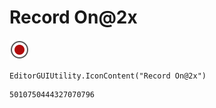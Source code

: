 # Record On@2x
![](/img/Record%20On@2x.png)

``` CSharp
EditorGUIUtility.IconContent("Record On@2x")
```
```
5010750444327070796
```
